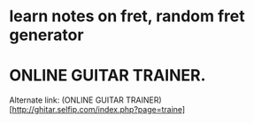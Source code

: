 # learn notes on fret, random fret generator


# ONLINE GUITAR TRAINER.

Alternate link: (ONLINE GUITAR TRAINER)[http://ghitar.selfip.com/index.php?page=traine]



